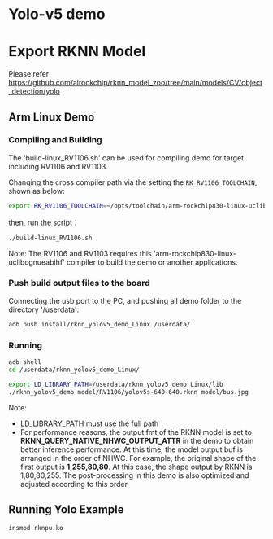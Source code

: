 # Yolo-v5 demo

# Export RKNN Model

Please refer https://github.com/airockchip/rknn_model_zoo/tree/main/models/CV/object_detection/yolo

## Arm Linux Demo

### Compiling and Building

The 'build-linux_RV1106.sh' can be used for compiling demo for target including RV1106 and RV1103.

Changing the cross compiler path via the setting the `RK_RV1106_TOOLCHAIN`, shown as below:

```sh
export RK_RV1106_TOOLCHAIN=~/opts/toolchain/arm-rockchip830-linux-uclibcgnueabihf/bin/arm-rockchip830-linux-uclibcgnueabihf
```

then, run the script：

```sh
./build-linux_RV1106.sh
```

Note: The RV1106 and RV1103 requires this 'arm-rockchip830-linux-uclibcgnueabihf' compiler to build the demo or another applications.

### Push build output files to the board

Connecting the usb port to the PC, and pushing all demo folder to the directory '/userdata':

```sh
adb push install/rknn_yolov5_demo_Linux /userdata/
```

### Running

```sh
adb shell
cd /userdata/rknn_yolov5_demo_Linux/

export LD_LIBRARY_PATH=/userdata/rknn_yolov5_demo_Linux/lib
./rknn_yolov5_demo model/RV1106/yolov5s-640-640.rknn model/bus.jpg
```

Note:

- LD_LIBRARY_PATH must use the full path
- For performance reasons, the output fmt of the RKNN model is set to **RKNN_QUERY_NATIVE_NHWC_OUTPUT_ATTR** in the demo to obtain better inference performance. At this time, the model output buf is arranged in the order of NHWC. For example, the original shape of the first output is **1,255,80,80**. At this case, the shape output by RKNN is 1,80,80,255. The post-processing in this demo is also optimized and adjusted according to this order.

## Running Yolo Example

```
insmod rknpu.ko
```
